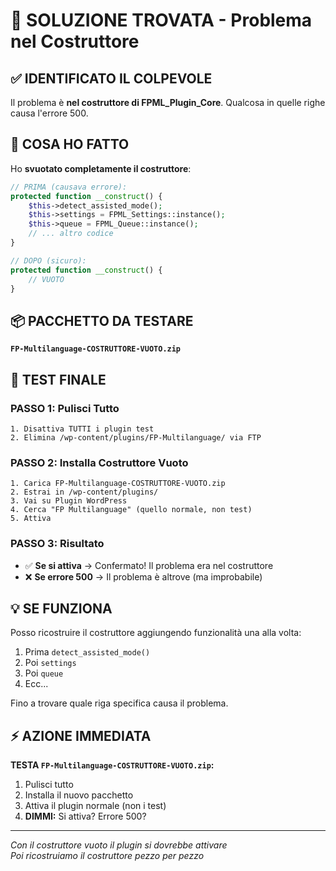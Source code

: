 # 🎯 SOLUZIONE TROVATA - Problema nel Costruttore

## ✅ IDENTIFICATO IL COLPEVOLE

Il problema è **nel costruttore di FPML_Plugin_Core**. Qualcosa in quelle righe causa l'errore 500.

## 🔧 COSA HO FATTO

Ho **svuotato completamente il costruttore**:

```php
// PRIMA (causava errore):
protected function __construct() {
    $this->detect_assisted_mode();
    $this->settings = FPML_Settings::instance();
    $this->queue = FPML_Queue::instance();
    // ... altro codice
}

// DOPO (sicuro):
protected function __construct() {
    // VUOTO
}
```

## 📦 PACCHETTO DA TESTARE

**`FP-Multilanguage-COSTRUTTORE-VUOTO.zip`**

## 🧪 TEST FINALE

### PASSO 1: Pulisci Tutto
```
1. Disattiva TUTTI i plugin test
2. Elimina /wp-content/plugins/FP-Multilanguage/ via FTP
```

### PASSO 2: Installa Costruttore Vuoto
```
1. Carica FP-Multilanguage-COSTRUTTORE-VUOTO.zip
2. Estrai in /wp-content/plugins/
3. Vai su Plugin WordPress
4. Cerca "FP Multilanguage" (quello normale, non test)
5. Attiva
```

### PASSO 3: Risultato
- ✅ **Se si attiva** → Confermato! Il problema era nel costruttore
- ❌ **Se errore 500** → Il problema è altrove (ma improbabile)

## 💡 SE FUNZIONA

Posso ricostruire il costruttore aggiungendo funzionalità una alla volta:
1. Prima `detect_assisted_mode()`
2. Poi `settings`
3. Poi `queue`
4. Ecc...

Fino a trovare quale riga specifica causa il problema.

## ⚡ AZIONE IMMEDIATA

**TESTA `FP-Multilanguage-COSTRUTTORE-VUOTO.zip`:**

1. Pulisci tutto
2. Installa il nuovo pacchetto
3. Attiva il plugin normale (non i test)
4. **DIMMI:** Si attiva? Errore 500?

---

*Con il costruttore vuoto il plugin si dovrebbe attivare*  
*Poi ricostruiamo il costruttore pezzo per pezzo*

